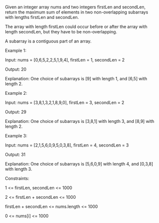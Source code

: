 Given an integer array nums and two integers firstLen and secondLen, return the maximum sum of elements in two non-overlapping subarrays with lengths firstLen and secondLen.

The array with length firstLen could occur before or after the array with length secondLen, but they have to be non-overlapping.

A subarray is a contiguous part of an array.

 

Example 1:

Input: nums = [0,6,5,2,2,5,1,9,4], firstLen = 1, secondLen = 2

Output: 20

Explanation: One choice of subarrays is [9] with length 1, and [6,5] with length 2.

Example 2:

Input: nums = [3,8,1,3,2,1,8,9,0], firstLen = 3, secondLen = 2

Output: 29

Explanation: One choice of subarrays is [3,8,1] with length 3, and [8,9] with length 2.

Example 3:

Input: nums = [2,1,5,6,0,9,5,0,3,8], firstLen = 4, secondLen = 3

Output: 31

Explanation: One choice of subarrays is [5,6,0,9] with length 4, and [0,3,8] with length 3.
 

Constraints:

1 <= firstLen, secondLen <= 1000

2 <= firstLen + secondLen <= 1000

firstLen + secondLen <= nums.length <= 1000

0 <= nums[i] <= 1000
